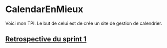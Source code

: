# CalendarEnMieux
Voici mon TPI.
Le but de celui est de crée un site de gestion de calendrier.

## [Retrospective du sprint 1]()
